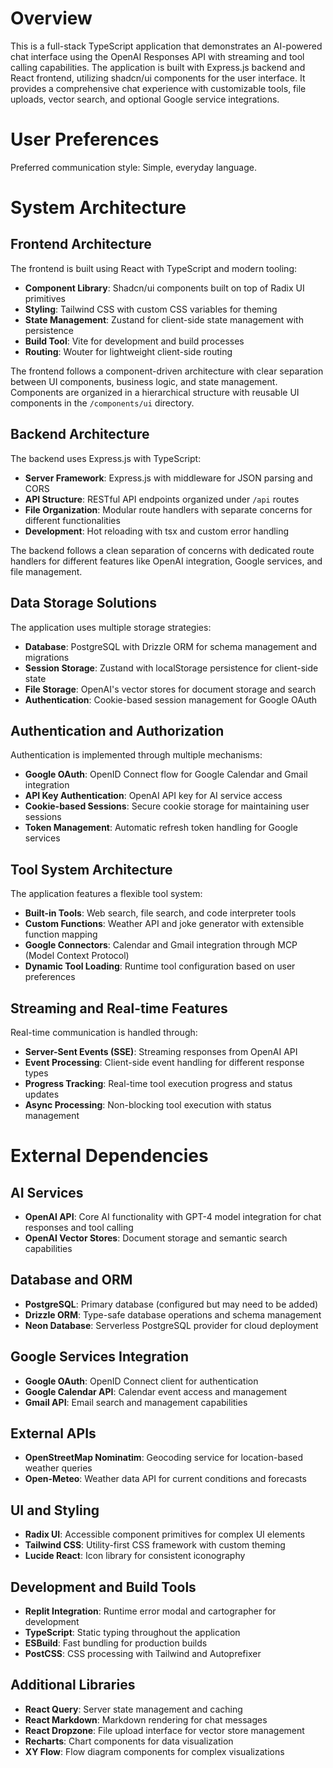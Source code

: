 # Overview

This is a full-stack TypeScript application that demonstrates an AI-powered chat interface using the OpenAI Responses API with streaming and tool calling capabilities. The application is built with Express.js backend and React frontend, utilizing shadcn/ui components for the user interface. It provides a comprehensive chat experience with customizable tools, file uploads, vector search, and optional Google service integrations.

# User Preferences

Preferred communication style: Simple, everyday language.

# System Architecture

## Frontend Architecture

The frontend is built using React with TypeScript and modern tooling:

- **Component Library**: Shadcn/ui components built on top of Radix UI primitives
- **Styling**: Tailwind CSS with custom CSS variables for theming
- **State Management**: Zustand for client-side state management with persistence
- **Build Tool**: Vite for development and build processes
- **Routing**: Wouter for lightweight client-side routing

The frontend follows a component-driven architecture with clear separation between UI components, business logic, and state management. Components are organized in a hierarchical structure with reusable UI components in the `/components/ui` directory.

## Backend Architecture

The backend uses Express.js with TypeScript:

- **Server Framework**: Express.js with middleware for JSON parsing and CORS
- **API Structure**: RESTful API endpoints organized under `/api` routes
- **File Organization**: Modular route handlers with separate concerns for different functionalities
- **Development**: Hot reloading with tsx and custom error handling

The backend follows a clean separation of concerns with dedicated route handlers for different features like OpenAI integration, Google services, and file management.

## Data Storage Solutions

The application uses multiple storage strategies:

- **Database**: PostgreSQL with Drizzle ORM for schema management and migrations
- **Session Storage**: Zustand with localStorage persistence for client-side state
- **File Storage**: OpenAI's vector stores for document storage and search
- **Authentication**: Cookie-based session management for Google OAuth

## Authentication and Authorization

Authentication is implemented through multiple mechanisms:

- **Google OAuth**: OpenID Connect flow for Google Calendar and Gmail integration
- **API Key Authentication**: OpenAI API key for AI service access
- **Cookie-based Sessions**: Secure cookie storage for maintaining user sessions
- **Token Management**: Automatic refresh token handling for Google services

## Tool System Architecture

The application features a flexible tool system:

- **Built-in Tools**: Web search, file search, and code interpreter tools
- **Custom Functions**: Weather API and joke generator with extensible function mapping
- **Google Connectors**: Calendar and Gmail integration through MCP (Model Context Protocol)
- **Dynamic Tool Loading**: Runtime tool configuration based on user preferences

## Streaming and Real-time Features

Real-time communication is handled through:

- **Server-Sent Events (SSE)**: Streaming responses from OpenAI API
- **Event Processing**: Client-side event handling for different response types
- **Progress Tracking**: Real-time tool execution progress and status updates
- **Async Processing**: Non-blocking tool execution with status management

# External Dependencies

## AI Services
- **OpenAI API**: Core AI functionality with GPT-4 model integration for chat responses and tool calling
- **OpenAI Vector Stores**: Document storage and semantic search capabilities

## Database and ORM
- **PostgreSQL**: Primary database (configured but may need to be added)
- **Drizzle ORM**: Type-safe database operations and schema management
- **Neon Database**: Serverless PostgreSQL provider for cloud deployment

## Google Services Integration
- **Google OAuth**: OpenID Connect client for authentication
- **Google Calendar API**: Calendar event access and management
- **Gmail API**: Email search and management capabilities

## External APIs
- **OpenStreetMap Nominatim**: Geocoding service for location-based weather queries
- **Open-Meteo**: Weather data API for current conditions and forecasts

## UI and Styling
- **Radix UI**: Accessible component primitives for complex UI elements
- **Tailwind CSS**: Utility-first CSS framework with custom theming
- **Lucide React**: Icon library for consistent iconography

## Development and Build Tools
- **Replit Integration**: Runtime error modal and cartographer for development
- **TypeScript**: Static typing throughout the application
- **ESBuild**: Fast bundling for production builds
- **PostCSS**: CSS processing with Tailwind and Autoprefixer

## Additional Libraries
- **React Query**: Server state management and caching
- **React Markdown**: Markdown rendering for chat messages
- **React Dropzone**: File upload interface for vector store management
- **Recharts**: Chart components for data visualization
- **XY Flow**: Flow diagram components for complex visualizations